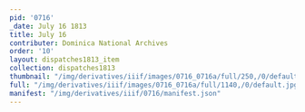 ```yaml
---
pid: '0716'
_date: July 16 1813
title: July 16
contributer: Dominica National Archives
order: '10'
layout: dispatches1813_item
collection: dispatches1813
thumbnail: "/img/derivatives/iiif/images/0716_0716a/full/250,/0/default.jpg"
full: "/img/derivatives/iiif/images/0716_0716a/full/1140,/0/default.jpg"
manifest: "/img/derivatives/iiif/0716/manifest.json"
---
```

